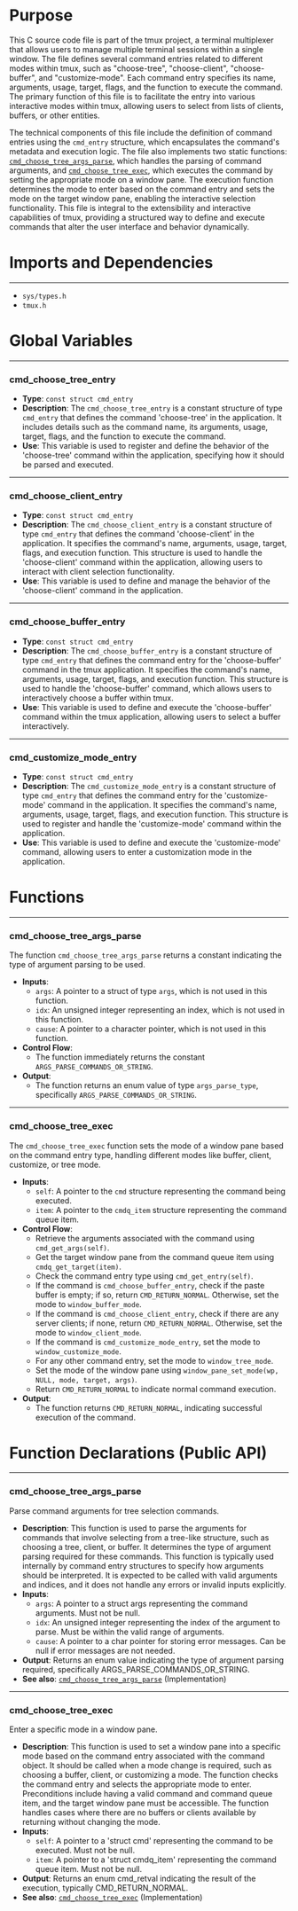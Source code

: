# Purpose
This C source code file is part of the tmux project, a terminal multiplexer that allows users to manage multiple terminal sessions within a single window. The file defines several command entries related to different modes within tmux, such as "choose-tree", "choose-client", "choose-buffer", and "customize-mode". Each command entry specifies its name, arguments, usage, target, flags, and the function to execute the command. The primary function of this file is to facilitate the entry into various interactive modes within tmux, allowing users to select from lists of clients, buffers, or other entities.

The technical components of this file include the definition of command entries using the `cmd_entry` structure, which encapsulates the command's metadata and execution logic. The file also implements two static functions: [`cmd_choose_tree_args_parse`](#cmd_choose_tree_args_parse), which handles the parsing of command arguments, and [`cmd_choose_tree_exec`](#cmd_choose_tree_exec), which executes the command by setting the appropriate mode on a window pane. The execution function determines the mode to enter based on the command entry and sets the mode on the target window pane, enabling the interactive selection functionality. This file is integral to the extensibility and interactive capabilities of tmux, providing a structured way to define and execute commands that alter the user interface and behavior dynamically.
# Imports and Dependencies

---
- `sys/types.h`
- `tmux.h`


# Global Variables

---
### cmd_choose_tree_entry
- **Type**: `const struct cmd_entry`
- **Description**: The `cmd_choose_tree_entry` is a constant structure of type `cmd_entry` that defines the command 'choose-tree' in the application. It includes details such as the command name, its arguments, usage, target, flags, and the function to execute the command.
- **Use**: This variable is used to register and define the behavior of the 'choose-tree' command within the application, specifying how it should be parsed and executed.


---
### cmd_choose_client_entry
- **Type**: ``const struct cmd_entry``
- **Description**: The `cmd_choose_client_entry` is a constant structure of type `cmd_entry` that defines the command 'choose-client' in the application. It specifies the command's name, arguments, usage, target, flags, and execution function. This structure is used to handle the 'choose-client' command within the application, allowing users to interact with client selection functionality.
- **Use**: This variable is used to define and manage the behavior of the 'choose-client' command in the application.


---
### cmd_choose_buffer_entry
- **Type**: `const struct cmd_entry`
- **Description**: The `cmd_choose_buffer_entry` is a constant structure of type `cmd_entry` that defines the command entry for the 'choose-buffer' command in the tmux application. It specifies the command's name, arguments, usage, target, flags, and execution function. This structure is used to handle the 'choose-buffer' command, which allows users to interactively choose a buffer within tmux.
- **Use**: This variable is used to define and execute the 'choose-buffer' command within the tmux application, allowing users to select a buffer interactively.


---
### cmd_customize_mode_entry
- **Type**: `const struct cmd_entry`
- **Description**: The `cmd_customize_mode_entry` is a constant structure of type `cmd_entry` that defines the command entry for the 'customize-mode' command in the application. It specifies the command's name, arguments, usage, target, flags, and execution function. This structure is used to register and handle the 'customize-mode' command within the application.
- **Use**: This variable is used to define and execute the 'customize-mode' command, allowing users to enter a customization mode in the application.


# Functions

---
### cmd_choose_tree_args_parse<!-- {{#callable:cmd_choose_tree_args_parse}} -->
The function `cmd_choose_tree_args_parse` returns a constant indicating the type of argument parsing to be used.
- **Inputs**:
    - `args`: A pointer to a struct of type `args`, which is not used in this function.
    - `idx`: An unsigned integer representing an index, which is not used in this function.
    - `cause`: A pointer to a character pointer, which is not used in this function.
- **Control Flow**:
    - The function immediately returns the constant `ARGS_PARSE_COMMANDS_OR_STRING`.
- **Output**:
    - The function returns an enum value of type `args_parse_type`, specifically `ARGS_PARSE_COMMANDS_OR_STRING`.


---
### cmd_choose_tree_exec<!-- {{#callable:cmd_choose_tree_exec}} -->
The `cmd_choose_tree_exec` function sets the mode of a window pane based on the command entry type, handling different modes like buffer, client, customize, or tree mode.
- **Inputs**:
    - `self`: A pointer to the `cmd` structure representing the command being executed.
    - `item`: A pointer to the `cmdq_item` structure representing the command queue item.
- **Control Flow**:
    - Retrieve the arguments associated with the command using `cmd_get_args(self)`.
    - Get the target window pane from the command queue item using `cmdq_get_target(item)`.
    - Check the command entry type using `cmd_get_entry(self)`.
    - If the command is `cmd_choose_buffer_entry`, check if the paste buffer is empty; if so, return `CMD_RETURN_NORMAL`. Otherwise, set the mode to `window_buffer_mode`.
    - If the command is `cmd_choose_client_entry`, check if there are any server clients; if none, return `CMD_RETURN_NORMAL`. Otherwise, set the mode to `window_client_mode`.
    - If the command is `cmd_customize_mode_entry`, set the mode to `window_customize_mode`.
    - For any other command entry, set the mode to `window_tree_mode`.
    - Set the mode of the window pane using `window_pane_set_mode(wp, NULL, mode, target, args)`.
    - Return `CMD_RETURN_NORMAL` to indicate normal command execution.
- **Output**:
    - The function returns `CMD_RETURN_NORMAL`, indicating successful execution of the command.


# Function Declarations (Public API)

---
### cmd_choose_tree_args_parse<!-- {{#callable_declaration:cmd_choose_tree_args_parse}} -->
Parse command arguments for tree selection commands.
- **Description**: This function is used to parse the arguments for commands that involve selecting from a tree-like structure, such as choosing a tree, client, or buffer. It determines the type of argument parsing required for these commands. This function is typically used internally by command entry structures to specify how arguments should be interpreted. It is expected to be called with valid arguments and indices, and it does not handle any errors or invalid inputs explicitly.
- **Inputs**:
    - `args`: A pointer to a struct args representing the command arguments. Must not be null.
    - `idx`: An unsigned integer representing the index of the argument to parse. Must be within the valid range of arguments.
    - `cause`: A pointer to a char pointer for storing error messages. Can be null if error messages are not needed.
- **Output**: Returns an enum value indicating the type of argument parsing required, specifically ARGS_PARSE_COMMANDS_OR_STRING.
- **See also**: [`cmd_choose_tree_args_parse`](#cmd_choose_tree_args_parse)  (Implementation)


---
### cmd_choose_tree_exec<!-- {{#callable_declaration:cmd_choose_tree_exec}} -->
Enter a specific mode in a window pane.
- **Description**: This function is used to set a window pane into a specific mode based on the command entry associated with the command object. It should be called when a mode change is required, such as choosing a buffer, client, or customizing a mode. The function checks the command entry and selects the appropriate mode to enter. Preconditions include having a valid command and command queue item, and the target window pane must be accessible. The function handles cases where there are no buffers or clients available by returning without changing the mode.
- **Inputs**:
    - `self`: A pointer to a 'struct cmd' representing the command to be executed. Must not be null.
    - `item`: A pointer to a 'struct cmdq_item' representing the command queue item. Must not be null.
- **Output**: Returns an enum cmd_retval indicating the result of the execution, typically CMD_RETURN_NORMAL.
- **See also**: [`cmd_choose_tree_exec`](#cmd_choose_tree_exec)  (Implementation)


